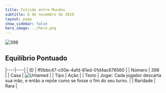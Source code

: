 ```yaml
---
title: Colisão entre Mundos
subtitle: 8 de novembro de 2019
layout: page
show_sidebar: false
hero_image: ../hero.png
---
```


![398](https://cdn.keyforgegame.com/media/card_front/pt/452_398_3XFW5R3V677V_pt.png)

## Equilíbrio Pontuado

|----|----|
| ID | ff0bbc47-c00e-4afd-81ed-01d4ac676560 |
| Número | 398 |
| Casa | ![Untamed](https://archonarcana.com/images/thumb/b/bd/Untamed.png/22px-Untamed.png "Indomados") |
| Tipo | Ação |
| Texto | Jogar: Cada jogador descarta sua mão, e então a repõe como se fosse o fim do seu turno. |
| Raridade | Rara |
